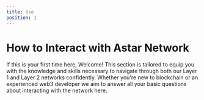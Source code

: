 ```yaml
---
title: Use
position: 1
---
```


# How to Interact with Astar Network

If this is your first time here, Welcome! This section is tailored to equip you with the knowledge and skills necessary to navigate through both our Layer 1 and Layer 2 networks confidently. Whether you're new to blockchain or an experienced web3 developer we aim to answer all your basic questions about interacting with the network here.